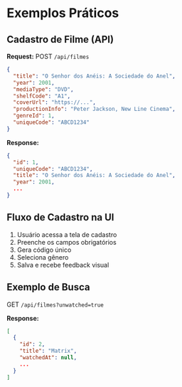 # Exemplos Práticos

## Cadastro de Filme (API)

**Request:**
POST `/api/filmes`
```json
{
  "title": "O Senhor dos Anéis: A Sociedade do Anel",
  "year": 2001,
  "mediaType": "DVD",
  "shelfCode": "A1",
  "coverUrl": "https://...",
  "productionInfo": "Peter Jackson, New Line Cinema",
  "genreId": 1,
  "uniqueCode": "ABCD1234"
}
```

**Response:**
```json
{
  "id": 1,
  "uniqueCode": "ABCD1234",
  "title": "O Senhor dos Anéis: A Sociedade do Anel",
  "year": 2001,
  ...
}
```

## Fluxo de Cadastro na UI
1. Usuário acessa a tela de cadastro
2. Preenche os campos obrigatórios
3. Gera código único
4. Seleciona gênero
5. Salva e recebe feedback visual

## Exemplo de Busca
GET `/api/filmes?unwatched=true`

**Response:**
```json
[
  {
    "id": 2,
    "title": "Matrix",
    "watchedAt": null,
    ...
  }
]
``` 